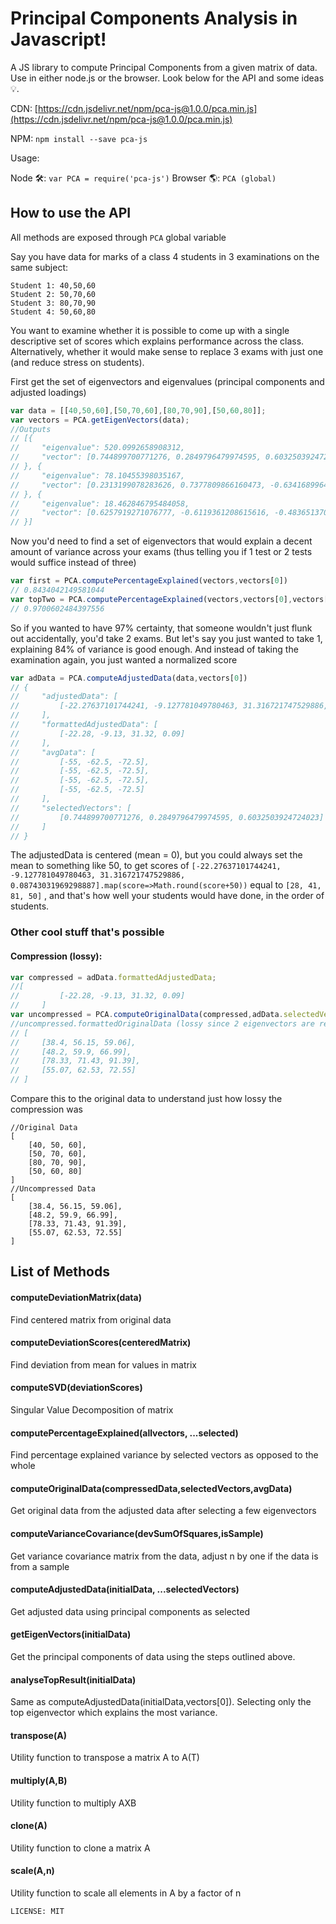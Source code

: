 # Principal Components Analysis in Javascript!

A JS library to compute Principal Components from a given matrix of data. Use in either node.js or the browser. Look below for the API and some ideas 💡.

CDN: [https://cdn.jsdelivr.net/npm/pca-js@1.0.0/pca.min.js](https://cdn.jsdelivr.net/npm/pca-js@1.0.0/pca.min.js)

NPM: `npm install --save pca-js`

Usage:

Node 🛠: `var PCA = require('pca-js')`
Browser 🌎: `PCA (global)`

## How to use the API

All methods are exposed through `PCA` global variable

Say you have data for marks of a class 4 students in 3 examinations on the same subject:

```
Student 1: 40,50,60
Student 2: 50,70,60
Student 3: 80,70,90
Student 4: 50,60,80
```

You want to examine whether it is possible to come up with a single descriptive set of scores which explains performance across the class. Alternatively, whether it would make sense to replace 3 exams with just one (and reduce stress on students).


First get the set of eigenvectors and eigenvalues (principal components and adjusted loadings)
```js
var data = [[40,50,60],[50,70,60],[80,70,90],[50,60,80]];
var vectors = PCA.getEigenVectors(data);
//Outputs 
// [{
//     "eigenvalue": 520.0992658908312,
//     "vector": [0.744899700771276, 0.2849796479974595, 0.6032503924724023]
// }, {
//     "eigenvalue": 78.10455398035167,
//     "vector": [0.2313199078283626, 0.7377809866160473, -0.6341689964277106]
// }, {
//     "eigenvalue": 18.462846795484058,
//     "vector": [0.6257919271076777, -0.6119361208615616, -0.4836513702572988]
// }]
```

Now you'd need to find a set of eigenvectors that would explain a decent amount of variance across your exams (thus telling you if 1 test or 2 tests would suffice instead of three)

```js
var first = PCA.computePercentageExplained(vectors,vectors[0])
// 0.8434042149581044
var topTwo = PCA.computePercentageExplained(vectors,vectors[0],vectors[1])
// 0.9700602484397556
```

So if you wanted to have 97% certainty, that someone wouldn't just flunk out accidentally, you'd take 2 exams. But let's say you just wanted to take 1, explaining 84% of variance is good enough. And instead of taking the examination again, you just wanted a normalized score

```js
var adData = PCA.computeAdjustedData(data,vectors[0])
// {
//     "adjustedData": [
//         [-22.27637101744241, -9.127781049780463, 31.316721747529886, 0.08743031969298887]
//     ],
//     "formattedAdjustedData": [
//         [-22.28, -9.13, 31.32, 0.09]
//     ],
//     "avgData": [
//         [-55, -62.5, -72.5],
//         [-55, -62.5, -72.5],
//         [-55, -62.5, -72.5],
//         [-55, -62.5, -72.5]
//     ],
//     "selectedVectors": [
//         [0.744899700771276, 0.2849796479974595, 0.6032503924724023]
//     ]
// }
```

The adjustedData is centered (mean = 0), but you could always set the mean to something like 50, to get scores of `[-22.27637101744241, -9.127781049780463, 31.316721747529886, 0.08743031969298887].map(score=>Math.round(score+50))` equal to `[28, 41, 81, 50]` , and that's how well your students would have done, in the order of students.

### Other cool stuff that's possible

#### Compression (lossy):
```js
var compressed = adData.formattedAdjustedData;
//[
//         [-22.28, -9.13, 31.32, 0.09]
//     ]
var uncompressed = PCA.computeOriginalData(compressed,adData.selectedVectors,adData.avgData);
//uncompressed.formattedOriginalData (lossy since 2 eigenvectors are removed)
// [
//     [38.4, 56.15, 59.06],
//     [48.2, 59.9, 66.99],
//     [78.33, 71.43, 91.39],
//     [55.07, 62.53, 72.55]
// ]
```

Compare this to the original data to understand just how lossy the compression was
```
//Original Data
[
    [40, 50, 60],
    [50, 70, 60],
    [80, 70, 90],
    [50, 60, 80]
]
//Uncompressed Data
[
    [38.4, 56.15, 59.06],
    [48.2, 59.9, 66.99],
    [78.33, 71.43, 91.39],
    [55.07, 62.53, 72.55]
]
```
## List of Methods


#### computeDeviationMatrix(data) 
Find centered matrix from original data

#### computeDeviationScores(centeredMatrix)
Find deviation from mean for values in matrix

#### computeSVD(deviationScores)
Singular Value Decomposition of matrix

#### computePercentageExplained(allvectors, ...selected)
Find percentage explained variance by selected vectors as opposed to the whole

#### computeOriginalData(compressedData,selectedVectors,avgData)
Get original data from the adjusted data after selecting a few eigenvectors

#### computeVarianceCovariance(devSumOfSquares,isSample)
Get variance covariance matrix from the data, adjust n by one if the data is from a sample

#### computeAdjustedData(initialData, ...selectedVectors)
Get adjusted data using principal components as selected

#### getEigenVectors(initialData)
Get the principal components of data using the steps outlined above.

#### analyseTopResult(initialData)
Same as computeAdjustedData(initialData,vectors[0]). Selecting only the top eigenvector which explains the most variance.

#### transpose(A)
Utility function to transpose a matrix A to A(T)

#### multiply(A,B)
Utility function to multiply AXB

#### clone(A)
Utility function to clone a matrix A

#### scale(A,n)
Utility function to scale all elements in A by a factor of n


`LICENSE: MIT`
